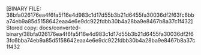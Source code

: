 [BINARY FILE: 38bfa026176ea4f6fa5f16e4d983c1d17d55b3b21d6455fa30036df2f63fc6bba74eb9a85d5158642eaa4e6e9dc922fdbb30b4a28ba9e8467b8a37c1f432]
Stored copy: docs/converted-binary/38bfa026176ea4f6fa5f16e4d983c1d17d55b3b21d6455fa30036df2f63fc6bba74eb9a85d5158642eaa4e6e9dc922fdbb30b4a28ba9e8467b8a37c1f432
